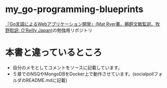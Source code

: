 # my_go-programming-blueprints
[『Go言語によるWebアプリケーション開発』(Mat Ryer著、鵜飼文敏監訳、牧野聡訳; O'Reilly Japan)](https://github.com/oreilly-japan/go-programming-blueprints)の勉強用リポジトリ

# 本書と違っているところ
- 自分のメモとしてコメントをソースに記載しています。
- ５章でのNSQやMongoDBをDocker上で動作させています。(socialpollフォルダのREADME.mdに記載)
